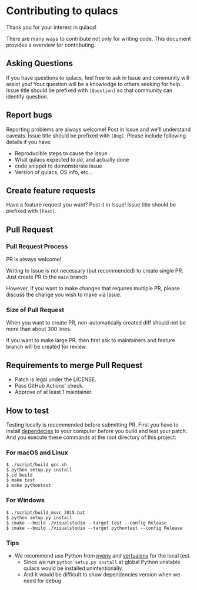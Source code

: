 # Contributing to qulacs

Thank you for your interest in qulacs!

There are many ways to contribute not only for writing code.
This document provides a overview for contributing.
## Asking Questions
If you have questions to qulacs, feel free to ask in Issue and community will assist you! Your question will be a knowledge to others seeking for help.
Issue title should be prefixed with `[Question]` so that community can identify question.
## Report bugs
Reporting problems are always welcome! Post in Issue and we'll understand caveats.
Issue title should be prefixed with `[Bug]`.
Please include following details if you have:
- Reproducible steps to cause the issue
- What qulacs expected to do, and actually done
- code snippet to demonstorate issue
- Version of qulacs, OS info, etc...

## Create feature requests
Have a feature request you want? Post it in Issue!
Issue title should be prefixed with `[Feat]`.

## Pull Request

### Pull Request Process
PR is always welcome!

Writing to Issue is not necessary (but recommended) to create single PR. Just create PR to the `main` branch.

However, if you want to make changes that requires multiple PR, please discuss the change you wish to make via Issue.
### Size of Pull Request
When you want to create PR, non-automatically created diff should not be more than about 300 lines.

If you want to make large PR, then first ask to maintainers and feature branch will be created for review.
## Requirements to merge Pull Request

- Patch is legal under the LICENSE.
- Pass GitHub Actions' check.
- Approve of at least 1 maintainer.
## How to test

Testing locally is recommended before submitting PR.
First you have to install [dependecies](https://github.com/qulacs/qulacs#requirement) to your computer
before you build and test your patch.
And you execute these commands at the root directory of this project:

### For macOS and Linux

```console
$ ./script/build_gcc.sh
$ python setup.py install
$ cd build
$ make test
$ make pythontest
```

### For Windows

```console
$ ./script/build_msvc_2015.bat
$ python setup.py install
$ cmake --build ./visualstudio --target test --config Release
$ cmake --build ./visualstudio --target pythontest --config Release
```

### Tips

- We recommend use Python from [pyenv](https://github.com/pyenv/pyenv) and [vertualenv](https://pypi.org/project/virtualenv/) for the local test.
    - Since we run `python setup.py install` at global Python unstable qulacs would be installed unintentionally.
    - And it would be difficult to show dependencies version when we need for debug
